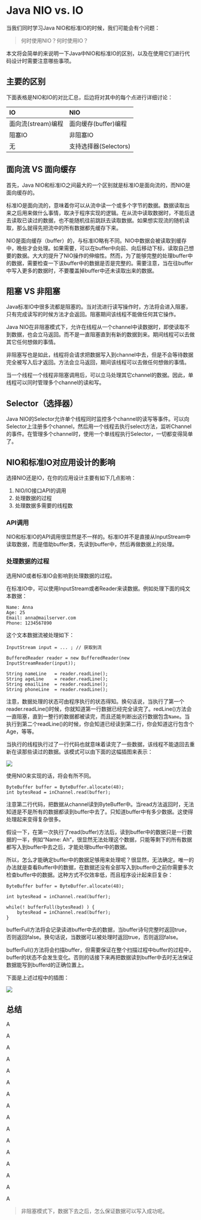 # Java NIO vs. IO

当我们同时学习Java NIO和标准IO的时候，我们可能会有个问题：

> 何时使用NIO？何时使用IO？

本文将会简单的来说明一下Java中NIO和标准IO的区别，以及在使用它们进行代码设计时需要注意哪些事项。

## 主要的区别

下面表格是NIO和IO的对比汇总，后边将对其中的每个点进行详细讨论：

| IO | NIO |
| :--- | :--- |
| 面向流\(stream\)编程 | 面向缓存\(buffer\)编程 |
| 阻塞IO | 非阻塞IO |
| 无 | 支持选择器\(Selectors\) |

## 面向流 VS 面向缓存

首先，Java NIO和标准IO之间最大的一个区别就是标准IO是面向流的，而NIO是面向缓存的。

标准IO是面向流的，意味着你可以从流中读一个或多个字节的数据。数据读取出来之后用来做什么事情，取决于程序实现的逻辑。在从流中读取数据时，不能后退去读取已读过的数据，也不能随机往前跳跃去读取数据。如果想实现流的随机读取，那么就得先把流中的所有数据都先缓存下来。

NIO是面向缓存（buffer）的，与标准IO略有不同。NIO中数据会被读取到缓存中，晚些才会处理。如果需要，可以在buffer中向前、向后移动下标，读取自己想要的数据。大大的提升了NIO操作的伸缩性。然而，为了能够完整的处理buffer中的数据，需要检查一下该buffer中的数据是否是完整的。需要注意，当在往buffer中写入更多的数据时，不要覆盖掉buffer中还未读取出来的数据。

## 阻塞 VS 非阻塞

Java标准IO中很多流都是阻塞的。当对流进行读写操作时，方法将会进入阻塞，只有完成读写的时候方法才会返回。阻塞期间该线程不能做任何其它操作。

Java NIO在非阻塞模式下，允许在线程从一个channel中读数据时，即使读取不到数据，也会立马返回。而不是一直阻塞直到有新的数据到来。期间线程可以去做其它任何想做的事情。

非阻塞写也是如此，线程将会请求把数据写入到channel中去，但是不会等待数据完全被写入后才返回。方法会立马返回，期间该线程可以去做任何想做的事情。

当一个线程一个线程非阻塞调用后，可以立马处理其它channel的数据。因此，单线程可以同时管理多个channel的读和写。

## Selector（选择器）

Java NIO的Selector允许单个线程同时监控多个channel的读写等事件。可以向Selector上注册多个channel，然后用一个线程去执行select方法，监听Channel的事件。在管理多个channel时，使用一个单线程执行Selector，一切都变得简单了。

## NIO和标准IO对应用设计的影响

选择NIO还是IO，在你的应用设计主要有如下几点影响：

1. NIO/IO接口API的调用
2. 处理数据的过程
3. 处理数据多需要的线程数

### API调用

NIO和标准IO的API调用很显然是不一样的。标准IO并不是直接从InputStream中读取数据，而是借助buffer类，先读到buffer中，然后再做数据上的处理。

### 处理数据的过程

选用NIO或者标准IO会影响到处理数据的过程。

在标准IO中，可以使用InputStream或者Reader来读数据。例如处理下面的纯文本数据：

```
Name: Anna
Age: 25
Email: anna@mailserver.com
Phone: 1234567890
```

这个文本数据流被处理如下：

```
InputStream input = ... ; // 获取到流

BufferedReader reader = new BufferedReader(new InputStreamReader(input));

String nameLine   = reader.readLine();
String ageLine    = reader.readLine();
String emailLine  = reader.readLine();
String phoneLine  = reader.readLine();
```

注意，数据处理的状态可由程序执行的状态得知。换句话说，当执行了第一个reader.readLine\(\)时候，你就知道第一行数据已经完全读完了。redLine\(\)方法会一直阻塞，直到一整行的数据都被读完，而且还能判断出这行数据包含`Name`。当执行到第二个readLine\(\)的时候，你会知道已经读到第二行，你会知道这行包含个Age，等等。

当执行的线程执行过了一行代码也就意味着读完了一些数据，该线程不能退回去重新在读那些读过的数据。该模式可以由下面的这幅插图来表示：

![](/assets/12.png)

使用NIO来实现的话，将会有所不同。

```
ByteBuffer buffer = ByteBuffer.allocate(48);
int bytesRead = inChannel.read(buffer);
```

注意第二行代码，把数据从channel读到ByteBuffer中。当read方法返回时，无法知道是不是所有的数据都读到buffer中去了。只知道buffer中有多少数据。这使得处理起来变得复杂很多。

假设一下，在第一次执行了read\(buffer\)方法后，读到buffer中的数据只是一行数据的一半，例如“Name: Ah”，很显然无法处理这个数据，只能等剩下的所有数据都写入到buffer中去之后，才能处理buffer中的数据。

所以，怎么才能确定buffer中的数据足够用来处理呢？很显然，无法确定。唯一的办法就是查看Buffer中的数据，在数据还没有全部写入到buffer中之前你需要多次检查buffer中的数据。这种方式不仅效率低，而且程序设计起来巨复杂：

```
ByteBuffer buffer = ByteBuffer.allocate(48);

int bytesRead = inChannel.read(buffer);

while(! bufferFull(bytesRead) ) {
    bytesRead = inChannel.read(buffer);
}
```

bufferFull方法将会记录读进buffer中去的数据，当buffer诗句完整时返回true，否则返回false。换句话说，当数据可以被处理时返回true，否则返回false。

bufferFull\(\)方法将会扫描buffer，但需要保证在整个扫描过程中buffer的过程中，buffer的状态不会发生变化。否则的话接下来再把数据读到buffer中去时无法保证数据能写到bufferd的正确位置上。

下面是上述过程中的插图：

![](/assets/13.png)

## 总结





A

A

A

A

A

A

A

A

A

A

A

A

A

A

A

A

> 非阻塞模式下，数据下去之后，怎么保证数据可以写入成功呢。



